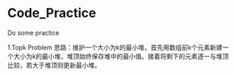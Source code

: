 # Code_Practice
Do some practice

1.Topk Problem
思路：维护一个大小为k的最小堆，首先用数组前k个元素新建一个大小为k的最小堆，堆顶始终保存堆中的最小值。接着将剩下的元素逐一与堆顶比较，若大于堆顶则更新最小堆。
